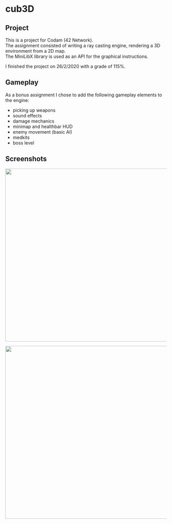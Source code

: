 # cub3D

## Project

This is a project for Codam (42 Network). <br>
The assignment consisted of writing a ray casting engine, rendering a 3D environment from a 2D map. <br>
The MiniLibX library is used as an API for the graphical instructions.

I finished the project on 26/2/2020 with a grade of 115%.

## Gameplay

As a bonus assignment I chose to add the following gameplay elements to the engine:

- picking up weapons
- sound effects
- damage mechanics
- minimap and healthbar HUD
- enemy movement (basic AI)
- medkits
- boss level

## Screenshots

<p align="center">
  <img width="960" height="540" src="https://i.ibb.co/N9bskLS/Screen-Shot-2020-09-03-at-8-29-38-PM.png">
</p>

<p align="center">
  <img width="960" height="540" src="https://i.ibb.co/yfGzq6y/Screen-Shot-2020-09-03-at-8-35-44-PM.png">
</p>
